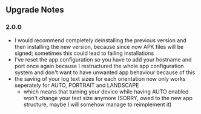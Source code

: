 ## Upgrade Notes

### 2.0.0
- I would recommend completely deinstalling the previous version and then installing the new version, because since now APK files will be signed; sometimes this could lead to failing installations
- I've reset the app configuration so you have to add your hostname and port once again because I restructured the whole app configuration system and don't want to have unwanted app behaviour because of this
- the saving of your log text sizes for each orientation now only works seperately for AUTO, PORTRAIT and LANDSCAPE
    - which means that turning your device while having AUTO enabled won't change your text size anymore (SORRY, owed to the new app structure, maybe I will somehow manage to reimplement it)
